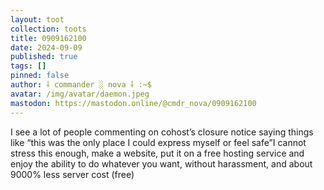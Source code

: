 ```yaml
---
layout: toot
collection: toots
title: 0909162100
date: 2024-09-09
published: true
tags: []
pinned: false
author: ⸸ commander ░ nova ⸸ :~$
avatar: /img/avatar/daemon.jpeg
mastodon: https://mastodon.online/@cmdr_nova/0909162100
---
```


I see a lot of people commenting on cohost’s closure notice saying things like “this was the only place I could express myself or feel safe”I cannot stress this enough, make a website, put it on a free hosting service and enjoy the ability to do whatever you want, without harassment, and about 9000% less server cost (free)
